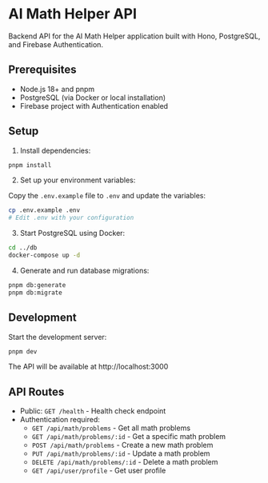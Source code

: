 # AI Math Helper API

Backend API for the AI Math Helper application built with Hono, PostgreSQL, and Firebase Authentication.

## Prerequisites

- Node.js 18+ and pnpm
- PostgreSQL (via Docker or local installation)
- Firebase project with Authentication enabled

## Setup

1. Install dependencies:

```bash
pnpm install
```

2. Set up your environment variables:

Copy the `.env.example` file to `.env` and update the variables:

```bash
cp .env.example .env
# Edit .env with your configuration
```

3. Start PostgreSQL using Docker:

```bash
cd ../db
docker-compose up -d
```

4. Generate and run database migrations:

```bash
pnpm db:generate
pnpm db:migrate
```

## Development

Start the development server:

```bash
pnpm dev
```

The API will be available at http://localhost:3000

## API Routes

- Public: `GET /health` - Health check endpoint
- Authentication required:
  - `GET /api/math/problems` - Get all math problems
  - `GET /api/math/problems/:id` - Get a specific math problem
  - `POST /api/math/problems` - Create a new math problem
  - `PUT /api/math/problems/:id` - Update a math problem
  - `DELETE /api/math/problems/:id` - Delete a math problem
  - `GET /api/user/profile` - Get user profile
